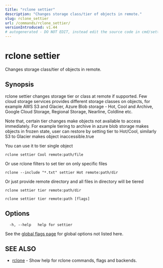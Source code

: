 ```yaml
---
title: "rclone settier"
description: "Changes storage class/tier of objects in remote."
slug: rclone_settier
url: /commands/rclone_settier/
versionIntroduced: v1.44
# autogenerated - DO NOT EDIT, instead edit the source code in cmd/settier/ and as part of making a release run "make commanddocs"
---
```

# rclone settier

Changes storage class/tier of objects in remote.

## Synopsis


rclone settier changes storage tier or class at remote if supported.
Few cloud storage services provides different storage classes on objects,
for example AWS S3 and Glacier, Azure Blob storage - Hot, Cool and Archive,
Google Cloud Storage, Regional Storage, Nearline, Coldline etc.

Note that, certain tier changes make objects not available to access immediately.
For example tiering to archive in azure blob storage makes objects in frozen state,
user can restore by setting tier to Hot/Cool, similarly S3 to Glacier makes object
inaccessible.true

You can use it to tier single object

    rclone settier Cool remote:path/file

Or use rclone filters to set tier on only specific files

	rclone --include "*.txt" settier Hot remote:path/dir

Or just provide remote directory and all files in directory will be tiered

    rclone settier tier remote:path/dir


```
rclone settier tier remote:path [flags]
```

## Options

```
  -h, --help   help for settier
```

See the [global flags page](/flags/) for global options not listed here.

## SEE ALSO

* [rclone](/commands/rclone/)	 - Show help for rclone commands, flags and backends.

